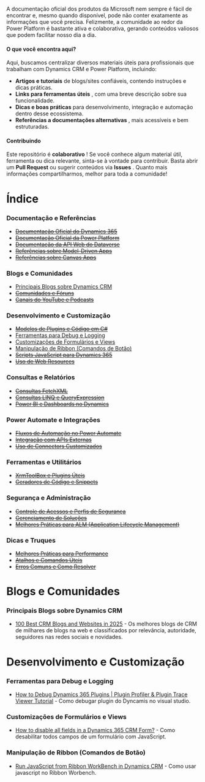 A documentação oficial dos produtos da Microsoft nem sempre é fácil de encontrar e, mesmo quando disponível, pode não conter exatamente as informações que você precisa. Felizmente, a comunidade ao redor da Power Platform é bastante ativa e colaborativa, gerando conteúdos valiosos que podem facilitar nosso dia a dia.

#### O que você encontra aqui?

Aqui, buscamos centralizar diversos materiais úteis para profissionais que trabalham com Dynamics CRM e Power Platform, incluindo:

* **Artigos e tutoriais** de blogs/sites confiáveis, contendo instruções e dicas práticas.
* **Links para ferramentas úteis** , com uma breve descrição sobre sua funcionalidade.
* **Dicas e boas práticas** para desenvolvimento, integração e automação dentro desse ecossistema.
* **Referências a documentações alternativas** , mais acessíveis e bem estruturadas.

#### Contribuindo

Este repositório é **colaborativo** ! Se você conhece algum material útil, ferramenta ou dica relevante, sinta-se à vontade para contribuir. Basta abrir um **Pull Request** ou sugerir conteúdos via **Issues** . Quanto mais informações compartilharmos, melhor para toda a comunidade!

# Índice

### Documentação e Referências

* [~~Documentação Oficial do Dynamics 365~~](#documenta%C3%A7%C3%A3o-oficial-do-dynamics-365)
* [~~Documentação Oficial da Power Platform~~](#documenta%C3%A7%C3%A3o-oficial-da-power-platform)
* [~~Documentação da API Web do Dataverse~~](#documenta%C3%A7%C3%A3o-da-api-web-do-dataverse)
* [~~Referências sobre Model-Driven Apps~~](#refer%C3%AAncias-sobre-model-driven-apps)
* [~~Referências sobre Canvas Apps~~](#refer%C3%AAncias-sobre-canvas-apps)

### Blogs e Comunidades

* [Principais Blogs sobre Dynamics CRM](#principais-blogs-sobre-dynamics-crm)
* [~~Comunidades e Fóruns~~](#comunidades-e-f%C3%B3runs)
* [~~Canais do YouTube e Podcasts~~](#canais-do-youtube-e-podcasts)

### Desenvolvimento e Customização

* [~~Modelos de Plugins e Código em C#~~](#modelos-de-plugins-e-c%C3%B3digo-em-c)
* [Ferramentas para Debug e Logging](#ferramentas-para-debug-e-logging)
* [Customizações de Formulários e Views](#customiza%C3%A7%C3%B5es-de-formul%C3%A1rios-e-views)
* [Manipulação de Ribbon (Comandos de Botão)](#manipula%C3%A7%C3%A3o-de-ribbon-comandos-de-bot%C3%A3o)
* [~~Scripts JavaScript para Dynamics 365~~](#scripts-javascript-para-dynamics-365)
* [~~Uso de Web Resources~~](#uso-de-web-resources)

### Consultas e Relatórios

* [~~Consultas FetchXML~~](#consultas-fetchxml)
* [~~Consultas LINQ e QueryExpression~~](#consultas-linq-e-queryexpression)
* [~~Power BI e Dashboards no Dynamics~~](#power-bi-e-dashboards-no-dynamics)

### Power Automate e Integrações

* [~~Fluxos de Automação no Power Automate~~](#fluxos-de-automa%C3%A7%C3%A3o-no-power-automate)
* [~~Integração com APIs Externas~~](#integra%C3%A7%C3%A3o-com-apis-externas)
* [~~Uso de Connectors Customizados~~](#uso-de-connectors-customizados)

### Ferramentas e Utilitários

* [~~XrmToolBox e Plugins Úteis~~](#xrmtoolbox-e-plugins-%C3%BAteis)
* [~~Geradores de Código e Snippets~~](#geradores-de-c%C3%B3digo-e-snippets)

### Segurança e Administração

* [~~Controle de Acessos e Perfis de Segurança~~](#controle-de-acessos-e-perfis-de-seguran%C3%A7a)
* [~~Gerenciamento de Soluções~~](#gerenciamento-de-solu%C3%A7%C3%B5es)
* [~~Melhores Práticas para ALM (Application Lifecycle Management)~~](#melhores-pr%C3%A1ticas-para-alm-application-lifecycle-management)

### Dicas e Truques

* [~~Melhores Práticas para Performance~~](#melhores-pr%C3%A1ticas-para-performance)
* [~~Atalhos e Comandos Úteis~~](#atalhos-e-comandos-%C3%BAteis)
* [~~Erros Comuns e Como Resolver~~](#erros-comuns-e-como-resolver)































# Blogs e Comunidades

### Principais Blogs sobre Dynamics CRM

* [100 Best CRM Blogs and Websites in 2025](https://bloggers.feedspot.com/crm_blogs/) - Os melhores blogs de CRM de milhares de blogs na web e classificados por relevância, autoridade, seguidores nas redes sociais e novidades.



# Desenvolvimento e Customização

### Ferramentas para Debug e Logging

* [How to Debug Dynamics 365 Plugins | Plugin Profiler & Plugin Trace Viewer Tutorial](https://bloggers.feedspot.com/crm_blogs/) - Como debugar plugin do Dyncamis no visual studio.

### Customizações de Formulários e Views

* [How to disable all fields in a Dynamics 365 CRM Form?](https://community.dynamics.com/blogs/post/?postid=be1d5a48-7539-418f-80dc-c283ac7edc4c) - Como desabilitar todos campos de um formulário com JavaScript.

### Manipulação de Ribbon (Comandos de Botão)

* [Run JavaScript from Ribbon WorkBench in Dynamics CRM](https://venkatasubbaraopolisetty.com/2023/01/31/back-to-basics-70-run-javascript-from-ribbon-workbench-in-dynamics-crm/) - Como usar javascript no Ribbon Worbench.
